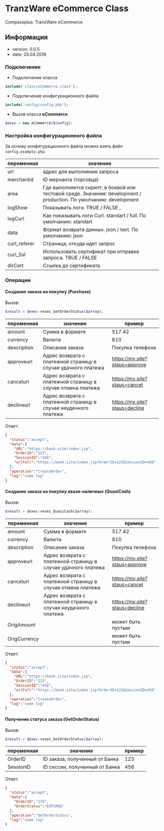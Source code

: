 

# TranzWare eCommerce Class
Compassplus: TranzWare eCommerce

## Информация
* version: 0.0.5
* date: 25.04.2019

### Подключение

* Подключение класса
```php
include('class/eCommerce.class');
```
* Подключение конфигурационного файла
```php
include('config/config.php');
```
* Вызов класса **eCommerce**
```php
$exec = new eCommerce($config);
```

### Настройка конфигурационного файла
За основу конфигурационного файла можно взять файл `config.example.php`.

|переменная|значение|
| --- | ----- |
|url| адрес для выполнения запроса|
|merchantid| ID мерчанта (торговца)|
|area| Где выполняется скрипт, в боевой или тестовой среде. Значения: development / production. По умолчанию: development|
|logShow| Показывать логи. TRUE / FALSE ,|
|logCurl| Как показывать логи Curl. standart / full. По умолчанию: standart|
|data| Формат возврата данных. json / text. По умолчанию: json|
|curl_referer| Страница, откуда идет запрос|
|curl_Ssl| Использовать сертификат при отправке запроса. TRUE / FALSE |
|dirCert| Ссылка до сертификата|


### Операции


#### Создание заказа на покупку (Purchase)
Вызов:
```php
$result = $exec->exec_GetOrderStatus($array);
```
|переменная|значение|пример|
| --- | ----- | ----- |
|amount| Сумма в формате|517.42|
|currency|Валюта|810|
|description|Описание заказа|Покупка телефона|
|approveurl|Адрес возврата с платежной страницу в случае удачного платежа|https://my.site?staus=approve|
|cancelurl|Адрес возврата с платежной страницу в случае отмена платежа|https://my.site?staus=cancel|
|declineurl|Адрес возврата с платежной страницу в случае неудачного платежа|https://my.site?staus=decline|

Ответ:
```json
{
  "status":"accept",
  "data":{
    "URL":"https://bank.site/index.jsp",
    "OrderID":"123",
    "SessionID":"456",
    "urlFull":"https://bank.site/index.jsp?OrderID=123&SessionID=456"
  },
  "operation":"CreateOrder",
  "log":"some log"
}
```

#### Создание заказа на покупку квази-наличных (QuasiCash)
Вызов:
```php
$result = $exec->exec_QuasiCash($array);
```
|переменная|значение|пример|
| --- | ----- | ----- |
|amount| Сумма в формате|517.42|
|currency|Валюта|810|
|description|Описание заказа|Покупка телефона|
|approveurl|Адрес возврата с платежной страницу в случае удачного платежа|https://my.site?staus=approve|
|cancelurl|Адрес возврата с платежной страницу в случае отмена платежа|https://my.site?staus=cancel|
|declineurl|Адрес возврата с платежной страницу в случае неудачного платежа|https://my.site?staus=decline|
|OrigAmount| |может быть пустым|
|OrigCurrency| |может быть пустым|

Ответ:
```json
{
  "status":"accept",
  "data":{
    "URL":"https://bank.site/index.jsp",
    "OrderID":"123",
    "SessionID":"456",
    "urlFull":"https://bank.site/index.jsp?OrderID=123&SessionID=456"
  },
  "operation":"CreateOrder",
  "log":"some log"
}
```


#### Получение статуса заказа (GetOrderStatus)
Вызов:
```php
$result = $exec->exec_GetOrderStatus($array);
```
|переменная|значение|пример|
| --- | ----- | ----- |
|OrderID|ID заказа, полученный от Банка|123|
|SessionID|ID сессии, полученный от Банка|456|


Ответ:
```json
{
  "status":"accept",
  "data":{
    "OrderID":"176",
    "OrderStatus":"EXPIRED"
  },
  "operation":"GetOrderStatus",
  "log":"some log"
}
```